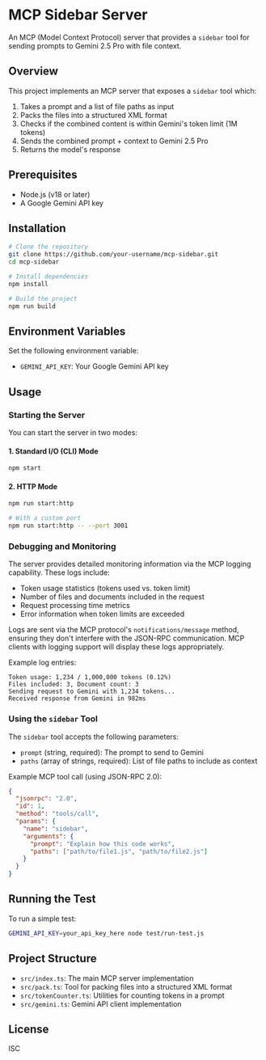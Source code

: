 # MCP Sidebar Server

An MCP (Model Context Protocol) server that provides a `sidebar` tool for sending prompts to Gemini 2.5 Pro with file context.

## Overview

This project implements an MCP server that exposes a `sidebar` tool which:

1. Takes a prompt and a list of file paths as input
2. Packs the files into a structured XML format
3. Checks if the combined content is within Gemini's token limit (1M tokens)
4. Sends the combined prompt + context to Gemini 2.5 Pro
5. Returns the model's response

## Prerequisites

- Node.js (v18 or later)
- A Google Gemini API key

## Installation

```bash
# Clone the repository
git clone https://github.com/your-username/mcp-sidebar.git
cd mcp-sidebar

# Install dependencies
npm install

# Build the project
npm run build
```

## Environment Variables

Set the following environment variable:

- `GEMINI_API_KEY`: Your Google Gemini API key

## Usage

### Starting the Server

You can start the server in two modes:

#### 1. Standard I/O (CLI) Mode

```bash
npm start
```

#### 2. HTTP Mode

```bash
npm run start:http

# With a custom port
npm run start:http -- --port 3001
```

### Debugging and Monitoring

The server provides detailed monitoring information via the MCP logging capability. These logs include:

- Token usage statistics (tokens used vs. token limit)
- Number of files and documents included in the request
- Request processing time metrics
- Error information when token limits are exceeded

Logs are sent via the MCP protocol's `notifications/message` method, ensuring they don't interfere with the JSON-RPC communication. MCP clients with logging support will display these logs appropriately.

Example log entries:
```
Token usage: 1,234 / 1,000,000 tokens (0.12%)
Files included: 3, Document count: 3
Sending request to Gemini with 1,234 tokens...
Received response from Gemini in 982ms
```

### Using the `sidebar` Tool

The `sidebar` tool accepts the following parameters:

- `prompt` (string, required): The prompt to send to Gemini
- `paths` (array of strings, required): List of file paths to include as context

Example MCP tool call (using JSON-RPC 2.0):

```json
{
  "jsonrpc": "2.0",
  "id": 1,
  "method": "tools/call",
  "params": {
    "name": "sidebar",
    "arguments": {
      "prompt": "Explain how this code works",
      "paths": ["path/to/file1.js", "path/to/file2.js"]
    }
  }
}
```

## Running the Test

To run a simple test:

```bash
GEMINI_API_KEY=your_api_key_here node test/run-test.js
```

## Project Structure

- `src/index.ts`: The main MCP server implementation
- `src/pack.ts`: Tool for packing files into a structured XML format
- `src/tokenCounter.ts`: Utilities for counting tokens in a prompt
- `src/gemini.ts`: Gemini API client implementation

## License

ISC